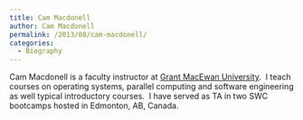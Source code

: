 ```yaml
---
title: Cam Macdonell
author: Cam Macdonell
permalink: /2013/08/cam-macdonell/
categories:
  - Biography
---
```

Cam Macdonell is a faculty instructor at [Grant MacEwan University][1].  I teach courses on operating systems, parallel computing and software engineering as well typical introductory courses.  I have served as TA in two SWC bootcamps hosted in Edmonton, AB, Canada.

 [1]: http://www.macewan.ca "MacEwan U"
